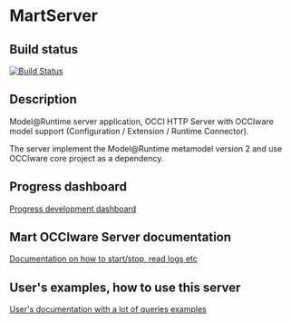 # MartServer

## Build status
[![Build Status](https://travis-ci.org/occiware/MartServer.svg?branch=master)](https://travis-ci.org/occiware/MartServer)

## Description

Model@Runtime server application, OCCI HTTP Server with OCCIware model support (Configuration / Extension / Runtime Connector). 

The server implement the Model@Runtime metamodel version 2 and use OCCIware core project as a dependency. 

## Progress dashboard
[Progress development dashboard](doc/devstatus.md)


## Mart OCCIware Server documentation
[Documentation on how to start/stop, read logs etc](doc/server.md)


## User's examples, how to use this server
[User's documentation with a lot of queries examples](doc/userdoc.md)
